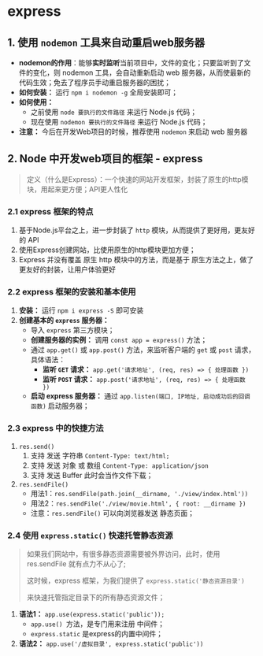 # express
## 1. 使用 `nodemon` 工具来自动重启web服务器

- **nodemon的作用**：能够**实时监听**当前项目中，文件的变化；只要监听到了文件的变化，则 nodemon 工具，会自动重新启动 web 服务器，从而使最新的代码生效；免去了程序员手动重启服务器的困扰；
- **如何安装：** 运行 `npm i nodemon -g`  全局安装即可；
- **如何使用：**
  - 之前使用 `node 要执行的文件路径` 来运行 Node.js 代码；
  - 现在使用 `nodemon 要执行的文件路径` 来运行 Node.js 代码；
- **注意：** 今后在开发Web项目的时候，推荐使用 `nodemon` 来启动 web 服务器

## 2. Node 中开发web项目的框架 - express

> 定义（什么是Express）：一个快速的网站开发框架，封装了原生的http模块，用起来更方便；API更人性化



### 2.1 express 框架的特点

1. 基于Node.js平台之上，进一步封装了 `http` 模块，从而提供了更好用，更友好的 API
2. 使用Express创建网站，比使用原生的http模块更加方便；
3. Express 并没有覆盖 原生 http 模块中的方法，而是基于 原生方法之上，做了更友好的封装，让用户体验更好



### 2.2 express 框架的安装和基本使用

1. **安装：** 运行 `npm i express -S` 即可安装
2. **创建基本的 `express` 服务器：**
   - 导入 `express` 第三方模块；
   - **创建服务器的实例：** 调用 `const app = express()` 方法；
   - 通过 `app.get()` 或 `app.post()` 方法，来监听客户端的 `get` 或 `post` 请求，具体语法：
     - **监听 `GET` 请求：** `app.get('请求地址', (req, res) => { 处理函数 })` 
     - **监听 `POST` 请求：** `app.post('请求地址', (req, res) => { 处理函数 })` 
   - **启动 express 服务器：** 通过 `app.listen(端口, IP地址, 启动成功后的回调函数)` 启动服务器；



### 2.3 express 中的快捷方法

1. `res.send()`
   1. 支持 发送 字符串 `Content-Type: text/html;`
   2. 支持 发送 对象 或 数组 `Content-Type: application/json`
   3. 支持 发送 Buffer 此时会当作文件下载；
2. `res.sendFile()`
   - 用法1：`res.sendFile(path.join(__dirname, './view/index.html'))`
   - 用法2：`res.sendFile('./view/movie.html', { root: __dirname })`
   - 注意：`res.sendFile()` 可以向浏览器发送 静态页面；



### 2.4 使用 `express.static()` 快速托管静态资源

> 如果我们网站中，有很多静态资源需要被外界访问，此时，使用 res.sendFile 就有点力不从心了;
>
> 这时候，express 框架，为我们提供了 `express.static('静态资源目录')` 
>
> 来快速托管指定目录下的所有静态资源文件；

1. **语法1：** `app.use(express.static('public'));`
   - `app.use() `方法，是专门用来注册 中间件；
   - `express.static` 是express的内置中间件；
2. **语法2：** `app.use('/虚拟目录', express.static('public'))`



